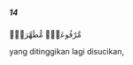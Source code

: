##### 14

<span class="ayah">مَّرْفُوعَةٍۢ مُّطَهَّرَةٍۭ</span>

<span class="ayah_translation">yang ditinggikan lagi disucikan,</span>
